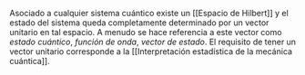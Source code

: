 Asociado a cualquier sistema cuántico existe un [[Espacio de Hilbert]] y el estado del sistema queda completamente determinado por un vector unitario en tal espacio. A menudo se hace referencia a este vector como _estado cuántico_, _función de onda_, _vector de estado_.
El requisito de tener un vector unitario corresponde a la [[Interpretación estadística de la mecánica cuántica]].